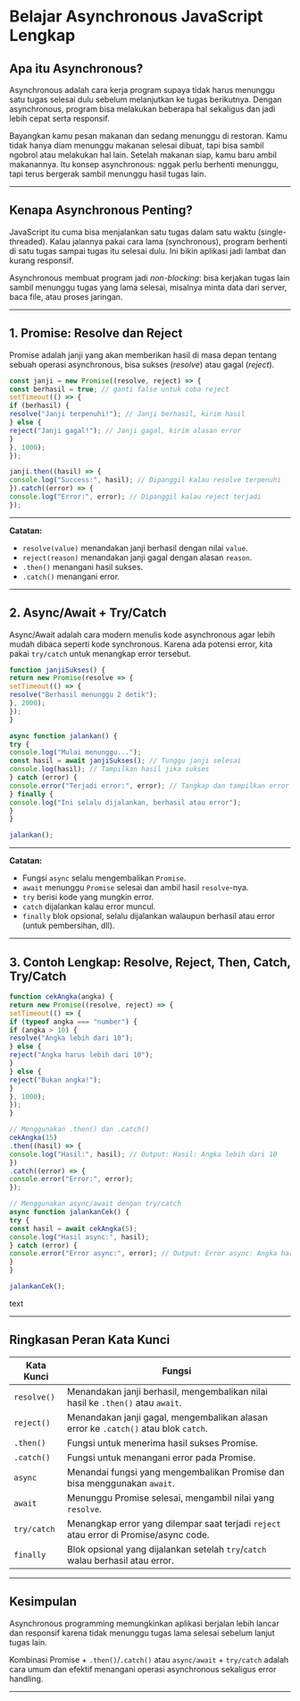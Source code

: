 # Belajar Asynchronous JavaScript Lengkap

## Apa itu Asynchronous?

Asynchronous adalah cara kerja program supaya tidak harus menunggu satu tugas selesai dulu sebelum melanjutkan ke tugas berikutnya. Dengan asynchronous, program bisa melakukan beberapa hal sekaligus dan jadi lebih cepat serta responsif.

Bayangkan kamu pesan makanan dan sedang menunggu di restoran. Kamu tidak hanya diam menunggu makanan selesai dibuat, tapi bisa sambil ngobrol atau melakukan hal lain. Setelah makanan siap, kamu baru ambil makanannya. Itu konsep asynchronous: nggak perlu berhenti menunggu, tapi terus bergerak sambil menunggu hasil tugas lain.

---

## Kenapa Asynchronous Penting?

JavaScript itu cuma bisa menjalankan satu tugas dalam satu waktu (single-threaded). Kalau jalannya pakai cara lama (synchronous), program berhenti di satu tugas sampai tugas itu selesai dulu. Ini bikin aplikasi jadi lambat dan kurang responsif.

Asynchronous membuat program jadi *non-blocking*: bisa kerjakan tugas lain sambil menunggu tugas yang lama selesai, misalnya minta data dari server, baca file, atau proses jaringan.

---

## 1. Promise: Resolve dan Reject

Promise adalah janji yang akan memberikan hasil di masa depan tentang sebuah operasi asynchronous, bisa sukses (*resolve*) atau gagal (*reject*).

```js
const janji = new Promise((resolve, reject) => {
const berhasil = true; // ganti false untuk coba reject
setTimeout(() => {
if (berhasil) {
resolve("Janji terpenuhi!"); // Janji berhasil, kirim hasil
} else {
reject("Janji gagal!"); // Janji gagal, kirim alasan error
}
}, 1000);
});

janji.then((hasil) => {
console.log("Success:", hasil); // Dipanggil kalau resolve terpenuhi
}).catch((error) => {
console.log("Error:", error); // Dipanggil kalau reject terjadi
});
```

---

**Catatan:**  
- `resolve(value)` menandakan janji berhasil dengan nilai `value`.  
- `reject(reason)` menandakan janji gagal dengan alasan `reason`.  
- `.then()` menangani hasil sukses.  
- `.catch()` menangani error.

---

## 2. Async/Await + Try/Catch

Async/Await adalah cara modern menulis kode asynchronous agar lebih mudah dibaca seperti kode synchronous. Karena ada potensi error, kita pakai `try/catch` untuk menangkap error tersebut.

```js
function janjiSukses() {
return new Promise(resolve => {
setTimeout(() => {
resolve("Berhasil menunggu 2 detik");
}, 2000);
});
}

async function jalankan() {
try {
console.log("Mulai menunggu...");
const hasil = await janjiSukses(); // Tunggu janji selesai
console.log(hasil); // Tampilkan hasil jika sukses
} catch (error) {
console.error("Terjadi error:", error); // Tangkap dan tampilkan error
} finally {
console.log("Ini selalu dijalankan, berhasil atau error");
}
}

jalankan();
```

---


**Catatan:**  
- Fungsi `async` selalu mengembalikan `Promise`.  
- `await` menunggu `Promise` selesai dan ambil hasil `resolve`-nya.  
- `try` berisi kode yang mungkin error.  
- `catch` dijalankan kalau error muncul.  
- `finally` blok opsional, selalu dijalankan walaupun berhasil atau error (untuk pembersihan, dll).

---

## 3. Contoh Lengkap: Resolve, Reject, Then, Catch, Try/Catch

```js
function cekAngka(angka) {
return new Promise((resolve, reject) => {
setTimeout(() => {
if (typeof angka === "number") {
if (angka > 10) {
resolve("Angka lebih dari 10");
} else {
reject("Angka harus lebih dari 10");
}
} else {
reject("Bukan angka!");
}
}, 1000);
});
}

// Menggunakan .then() dan .catch()
cekAngka(15)
.then((hasil) => {
console.log("Hasil:", hasil); // Output: Hasil: Angka lebih dari 10
})
.catch((error) => {
console.error("Error:", error);
});

// Menggunakan async/await dengan try/catch
async function jalankanCek() {
try {
const hasil = await cekAngka(5);
console.log("Hasil async:", hasil);
} catch (error) {
console.error("Error async:", error); // Output: Error async: Angka harus lebih dari 10
}
}

jalankanCek();
```

text

---

## Ringkasan Peran Kata Kunci

| Kata Kunci       | Fungsi                                                                                  |
|------------------|-----------------------------------------------------------------------------------------|
| `resolve()`      | Menandakan janji berhasil, mengembalikan nilai hasil ke `.then()` atau `await`.         |
| `reject()`       | Menandakan janji gagal, mengembalikan alasan error ke `.catch()` atau blok `catch`.     |
| `.then()`        | Fungsi untuk menerima hasil sukses Promise.                                            |
| `.catch()`       | Fungsi untuk menangani error pada Promise.                                             |
| `async`          | Menandai fungsi yang mengembalikan Promise dan bisa menggunakan `await`.                |
| `await`          | Menunggu Promise selesai, mengambil nilai yang `resolve`.                              |
| `try/catch`      | Menangkap error yang dilempar saat terjadi `reject` atau error di Promise/async code.   |
| `finally`        | Blok opsional yang dijalankan setelah `try`/`catch` walau berhasil atau error.          |

---

## Kesimpulan

Asynchronous programming memungkinkan aplikasi berjalan lebih lancar dan responsif karena tidak menunggu tugas lama selesai sebelum lanjut tugas lain. 

Kombinasi Promise + `.then()`/`.catch()` atau `async/await` + `try/catch` adalah cara umum dan efektif menangani operasi asynchronous sekaligus error handling.

---





